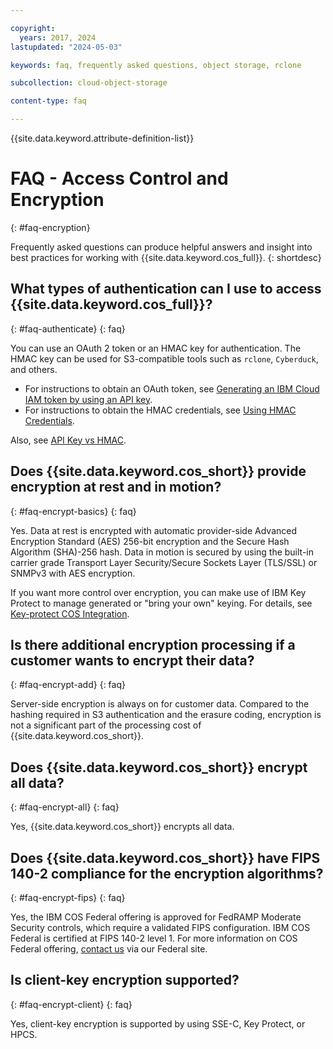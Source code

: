 ```yaml
---

copyright:
  years: 2017, 2024
lastupdated: "2024-05-03"

keywords: faq, frequently asked questions, object storage, rclone

subcollection: cloud-object-storage

content-type: faq

---
```


{{site.data.keyword.attribute-definition-list}}

# FAQ - Access Control and Encryption
{: #faq-encryption}

Frequently asked questions can produce helpful answers and insight into best practices for working with {{site.data.keyword.cos_full}}.
{: shortdesc}

## What types of authentication can I use to access {{site.data.keyword.cos_full}}?
{: #faq-authenticate}
{: faq}

You can use an OAuth 2 token or an HMAC key for authentication. The HMAC key can be used for S3-compatible tools such as `rclone`, `Cyberduck`, and others.

* For instructions to obtain an OAuth token, see [Generating an IBM Cloud IAM token by using an API key](/docs/account?topic=account-iamtoken_from_apikey).
* For instructions to obtain the HMAC credentials, see [Using HMAC Credentials](/docs/cloud-object-storage?topic=cloud-object-storage-uhc-hmac-credentials-main).

Also, see [API Key vs HMAC](/docs/cloud-object-storage?topic=cloud-object-storage-service-credentials#service-credentials-iam-hmac).

## Does {{site.data.keyword.cos_short}} provide encryption at rest and in motion?
{: #faq-encrypt-basics}
{: faq}

Yes. Data at rest is encrypted with automatic provider-side Advanced Encryption Standard (AES) 256-bit encryption and the Secure Hash Algorithm (SHA)-256 hash. Data in motion is secured by using the built-in carrier grade Transport Layer Security/Secure Sockets Layer (TLS/SSL) or SNMPv3 with AES encryption.

If you want more control over encryption, you can make use of IBM Key Protect to manage generated or "bring your own" keying. For details, see [Key-protect COS Integration](/docs/key-protect?topic=key-protect-integrate-cos).

## Is there additional encryption processing if a customer wants to encrypt their data?
{: #faq-encrypt-add}
{: faq}

Server-side encryption is always on for customer data. Compared to the hashing required in S3 authentication and the erasure coding, encryption is not a significant part of the processing cost of {{site.data.keyword.cos_short}}.

## Does {{site.data.keyword.cos_short}} encrypt all data?
{: #faq-encrypt-all}
{: faq}

Yes, {{site.data.keyword.cos_short}} encrypts all data.

## Does {{site.data.keyword.cos_short}} have FIPS 140-2 compliance for the encryption algorithms?
{: #faq-encrypt-fips}
{: faq}

Yes, the IBM COS Federal offering is approved for FedRAMP Moderate Security controls, which require a validated FIPS configuration. IBM COS Federal is certified at FIPS 140-2 level 1. For more information on COS Federal offering, [contact us](https://www.ibm.com/cloud/government) via our Federal site.

## Is client-key encryption supported?
{: #faq-encrypt-client}
{: faq}

Yes, client-key encryption is supported by using SSE-C, Key Protect, or HPCS.